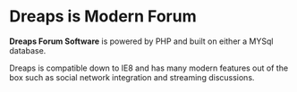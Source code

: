 # Dreaps is Modern Forum
**Dreaps Forum Software** is powered by PHP and built on either a MYSql database. 

Dreaps is compatible down to IE8 and has many modern features out of the box such as social network integration and streaming discussions.
